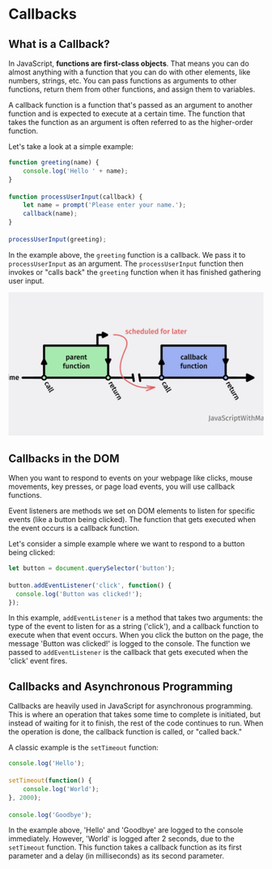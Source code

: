 # Callbacks

## What is a Callback?

In JavaScript, **functions are first-class objects**. That means you can do almost anything with a function that you can do with other elements, like numbers, strings, etc. You can pass functions as arguments to other functions, return them from other functions, and assign them to variables.

A callback function is a function that's passed as an argument to another function and is expected to execute at a certain time. The function that takes the function as an argument is often referred to as the higher-order function.

Let's take a look at a simple example:

```jsx
function greeting(name) {
    console.log('Hello ' + name);
}

function processUserInput(callback) {
    let name = prompt('Please enter your name.');
    callback(name);
}

processUserInput(greeting);

```

In the example above, the `greeting` function is a callback. We pass it to `processUserInput` as an argument. The `processUserInput` function then invokes or "calls back" the `greeting` function when it has finished gathering user input.

![Untitled](./callbacks/untitled.png)

## Callbacks in the DOM

When you want to respond to events on your webpage like clicks, mouse movements, key presses, or page load events, you will use callback functions.

Event listeners are methods we set on DOM elements to listen for specific events (like a button being clicked). The function that gets executed when the event occurs is a callback function.

Let's consider a simple example where we want to respond to a button being clicked:

```jsx
let button = document.querySelector('button');

button.addEventListener('click', function() {
  console.log('Button was clicked!');
});
```

In this example, `addEventListener` is a method that takes two arguments: the type of the event to listen for as a string ('click'), and a callback function to execute when that event occurs. When you click the button on the page, the message 'Button was clicked!' is logged to the console. The function we passed to `addEventListener` is the callback that gets executed when the 'click' event fires.

## Callbacks and Asynchronous Programming

Callbacks are heavily used in JavaScript for asynchronous programming. This is where an operation that takes some time to complete is initiated, but instead of waiting for it to finish, the rest of the code continues to run. When the operation is done, the callback function is called, or "called back."

A classic example is the `setTimeout` function:

```jsx
console.log('Hello');

setTimeout(function() {
    console.log('World');
}, 2000);

console.log('Goodbye');

```

In the example above, 'Hello' and 'Goodbye' are logged to the console immediately. However, 'World' is logged after 2 seconds, due to the `setTimeout` function. This function takes a callback function as its first parameter and a delay (in milliseconds) as its second parameter.
